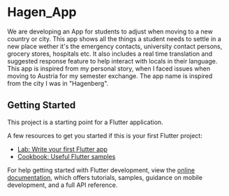# Hagen_App

We are developing an App for students to adjust when moving to a new country or city. This app shows all the things a student needs to settle in a new place wether it's the emergency contacts, university contact persons, grocery stores, hospitals etc. It also includes a real time translation and suggested response feature to help interact with locals in their language. 
This app is inspired from my personal story, when I faced issues when moving to Austria for my semester exchange. The app name is inspired from the city I was in "Hagenberg".

## Getting Started

This project is a starting point for a Flutter application.

A few resources to get you started if this is your first Flutter project:

- [Lab: Write your first Flutter app](https://docs.flutter.dev/get-started/codelab)
- [Cookbook: Useful Flutter samples](https://docs.flutter.dev/cookbook)

For help getting started with Flutter development, view the
[online documentation](https://docs.flutter.dev/), which offers tutorials,
samples, guidance on mobile development, and a full API reference.
